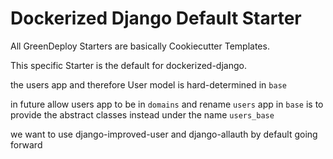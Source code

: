 # Dockerized Django Default Starter

All GreenDeploy Starters are basically Cookiecutter Templates.

This specific Starter is the default for dockerized-django.

the users app and therefore User model is hard-determined in `base`

in future allow users app to be in `domains` and rename `users` app in `base` is to provide the abstract classes instead under the name `users_base`

we want to use django-improved-user and django-allauth by default going forward
